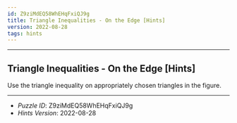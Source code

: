 ```yaml
---
id: Z9ziMdEQ58WhEHqFxiQJ9g
title: Triangle Inequalities - On the Edge [Hints]
version: 2022-08-28
tags: hints
---
```


--------------------------------------------------------------------------------------------

## Triangle Inequalities - On the Edge [Hints]

Use the triangle inequality on appropriately chosen triangles in the figure.

--------------------------------------------------------------------------------------------

* _Puzzle ID_: Z9ziMdEQ58WhEHqFxiQJ9g
* _Hints Version_: 2022-08-28
